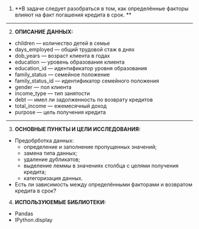 1. **В задаче следует разобраться в том, как определённые факторы влияют на факт погашения кредита в срок. **
----------------------------------------
2. **ОПИСАНИЕ ДАННЫХ:** 
- children — количество детей в семье
- days_employed — общий трудовой стаж в днях
- dob_years — возраст клиента в годах
- education — уровень образования клиента
- education_id — идентификатор уровня образования
- family_status — семейное положение
- family_status_id — идентификатор семейного положения
- gender — пол клиента
- income_type — тип занятости
- debt — имел ли задолженность по возврату кредитов
- total_income — ежемесячный доход
- purpose — цель получения кредита
----------------------------------------
3. **ОСНОВНЫЕ ПУНКТЫ И ЦЕЛИ ИССЛЕДОВАНИЯ:**
- Предобрботка данных:
  - определение и заполнение пропущенных значений;
  - замена типа данных;
  - удаление дубликатов;
  - выделение леммы в значениях столбца с целями получения кредита;
  - категоризация данных.
- Есть ли зависимость между определёнными факторами и возвратом кредита в срок?
4. **ИСПОЛЬЗУЮЕМЫЕ БИБЛИОТЕКИ:**
- Pandas
- IPython.display
